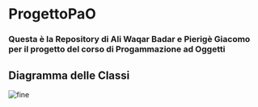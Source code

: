# ProgettoPaO
### Questa è la Repository di Ali Waqar Badar e Pierigè Giacomo per il progetto del corso di Progammazione ad Oggetti


## Diagramma delle Classi
![fine](https://user-images.githubusercontent.com/49913737/59964855-bd502780-9506-11e9-8a42-84bfdbd8de08.png)
